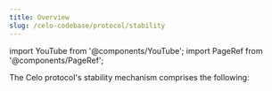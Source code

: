```yaml
---
title: Overview
slug: /celo-codebase/protocol/stability
---
```

import YouTube from '@components/YouTube';
import PageRef from '@components/PageRef';

<YouTube videoId="kYhDUmKuGCY"/>

The Celo protocol's stability mechanism comprises the following:

<PageRef url="/celo-codebase/protocol/stability/doto" pageName="Stability Algorithm (Mento)" />
<PageRef url="/celo-codebase/protocol/stability/oracles" pageName="Oracles" />
<PageRef url="/celo-codebase/protocol/stability/stability-fees" pageName="Stability Fees" />
<PageRef url="/celo-codebase/protocol/stability/adding_stable_assets" pageName="Adding Stable Tokens" />
<PageRef url="/celo-codebase/protocol/stability/tobin-tax" pageName="Tobin Tax" />
